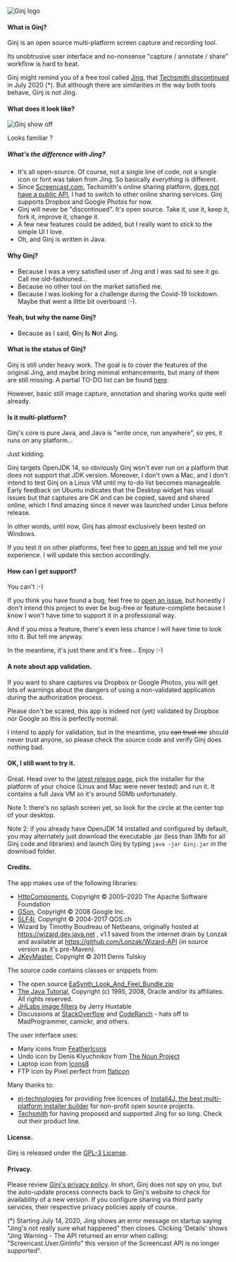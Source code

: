 ![Ginj logo](www/logo.png "Ginj logo")

#### What is Ginj?

Ginj is an open source multi-platform screen capture and recording tool.

Its unobtrusive user interface and no-nonsense "capture / annotate / share" workflow is hard to beat.

Ginj might remind you of a free tool called [Jing](http://web.archive.org/web/20181002042822/https://www.techsmith.com/jing-tool.html), that [Techsmith discontinued](https://feedback.techsmith.com/techsmith/topics/techsmith-jing-2019-announcement) in July 2020 (*). But although there are similarities in the way both tools behave, Ginj is not Jing.

#### What does it look like?

![Ginj show off](www/showoff.png "Ginj show-off")

Looks familiar ?

##### What's the difference with Jing?

- It's all open-source. Of course, not a single line of code, not a single icon or font was taken from Jing. So basically _everything_ is different. 
- Since [Screencast.com](https://www.screencast.com/), Techsmith's online sharing platform, [does not have a public API](https://feedback.techsmith.com/techsmith/topics/screencast-api), I had to switch to other online sharing services. Ginj supports Dropbox and Google Photos for now.
- Ginj will never be "discontinued". It's open source. Take it, use it, keep it, fork it, improve it, change it.
- A few new features could be added, but I really want to stick to the simple UI I love. 
- Oh, and Ginj is written in Java.

#### Why Ginj?

- Because I was a very satisfied user of Jing and I was sad to see it go. Call me old-fashioned... 
- Because no other tool on the market satisfied me.
- Because I was looking for a challenge during the Covid-19 lockdown. Maybe that went a little bit overboard :-).

#### Yeah, but why the name Ginj?
- Because as I said, **G**inj **I**s **N**ot **J**ing.

#### What is the status of Ginj? 

Ginj is still under heavy work. The goal is to cover the features of the original Jing, and maybe bring minimal enhancements, but many of them are still missing. A partial TO-DO list can be found [here](todo.md).

However, basic still image capture, annotation and sharing works quite well already.

#### Is it multi-platform?

Ginj's core is pure Java, and Java is "write once, run anywhere", so yes, it runs on any platform... 

Just kidding.

Ginj targets OpenJDK 14, so obviously Ginj won't ever run on a platform that does not support that JDK version. Moreover, I don't own a Mac, and I don't intend to test Ginj on a Linux VM until my to-do list becomes manageable. Early feedback on Ubuntu indicates that the Desktop widget has visual issues but that captures are OK and can be copied, saved and shared online, which I find amazing since it never was launched under Linux before release. 

In other words, until now, Ginj has almost exclusively been tested on Windows.

If you test it on other platforms, feel free to [open an issue](https://github.com/Ginj-capture/Ginj/issues) and tell me your experience. I will update this section accordingly. 

#### How can I get support?

You can't :-)

If you think you have found a bug, feel free to [open an issue](https://github.com/Ginj-capture/Ginj/issues), but honestly I don't intend this project to ever be bug-free or feature-complete because I know I won't have time to support it in a professional way.

And if you miss a feature, there's even less chance I will have time to look into it. But tell me anyway. 

In the meantime, it's just there and it's free... Enjoy :-)

#### A note about app validation.
If you want to share captures via Dropbox or Google Photos, you will get lots of warnings about the dangers of using a non-validated application during the authorization process. 

Please don't be scared, this app is indeed not (yet) validated by Dropbox nor Google so this is perfectly normal. 

I intend to apply for validation, but in the meantime, you ~~can trust me~~ should never trust anyone, so please check the source code and verify Ginj does nothing bad. 

#### OK, I still want to try it.

Great. Head over to the [latest release page](https://github.com/Ginj-capture/Ginj/releases/latest), pick the installer for the platform of your choice (Linux and Mac were never tested) and run it. It contains a full Java VM so it's around 50Mb unfortunately.

Note 1: there's no splash screen yet, so look for the circle at the center top of your desktop.

Note 2: if you already have OpenJDK 14 installed and configured by default, you may alternately just download the executable .jar (less than 3Mb for all Ginj code and libraries) and launch Ginj by typing `java -jar Ginj.jar` in the download folder.

#### Credits. 

The app makes use of the following libraries:
- [HttpComponents](https://hc.apache.org/), Copyright © 2005–2020 The Apache Software Foundation
- [GSon](https://github.com/google/gson), Copyright © 2008 Google Inc.
- [SLF4j](http://www.slf4j.org/), Copyright © 2004-2017 QOS.ch
- Wizard by Timothy Boudreau of Netbeans, originally hosted at https://wizard.dev.java.net , v1.1 saved from the internet drain by Lonzak and available at https://github.com/Lonzak/Wizard-API (in source version as it's pre-Maven).
- [JKeyMaster](https://github.com/tulskiy/jkeymaster), Copyright © 2011 Denis Tulskiy

The source code contains classes or snippets from:
- The open source [EaSynth_Look_And_Feel_Bundle.zip](http://www.easynth.com/freewares/EaSynthLookAndFeel.html)
- [The Java Tutorial](https://docs.oracle.com/javase/tutorial/), Copyright (c) 1995, 2008, Oracle and/or its affiliates. All rights reserved.
- [JHLabs image filters](http://jhlabs.com/ip/filters/index.html) by Jerry Huxtable
- Discussions at [StackOverflow](https://stackoverflow.com/) and [CodeRanch](https://coderanch.com/) - hats off to MadProgrammer, camickr, and others.

The user interface uses: 
- Many icons from [FeatherIcons](https://feathericons.com/)
- Undo icon by Denis Klyuchnikov from [The Noun Project](https://thenounproject.com/)
- Laptop icon from [Icons8](https://icons8.com/)
- FTP icon by Pixel perfect from [flaticon](http://www.flaticon.com)

Many thanks to: 
- [ej-technologies](https://www.ej-technologies.com/) for providing free licences of [Install4J, the best multi-platform installer builder](https://www.ej-technologies.com/products/install4j/overview.html) for non-profit open source projects.
- [Techsmith](https://www.techsmith.com/) for having proposed and supported Jing for so long. Check out their product line.

#### License.

Ginj is released under the [GPL-3 License](LICENSE).

#### Privacy.

Please review [Ginj's privacy policy](https://github.com/Ginj-capture/Ginj/blob/master/privacy.md).
In short, Ginj does not spy on you, but the auto-update process connects back to Ginj's website to check for availability of a new version. 
If you configure sharing via third party services, their respective privacy policies apply of course.

(*) Starting July 14, 2020, Jing shows an error message on startup saying "Jing's not really sure what happened" then closes. Clicking 'Details' shows "Jing Warning - The API returned an error when calling: "Screencast.User.GinInfo" this version of the Screencast API is no longer supported".